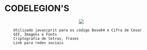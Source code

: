 # CODELEGION'S

<p align="center">
        <img src="https://media3.giphy.com/media/H1LTR6az88YICQHwaj/giphy.gif" >
</p>
        
        Utilizado javascprit para os código Base64 e Cifra de Cesar
        GIF, Imagens e Fonts
        Criptografia de letras, frases
        Link para redes sociais
